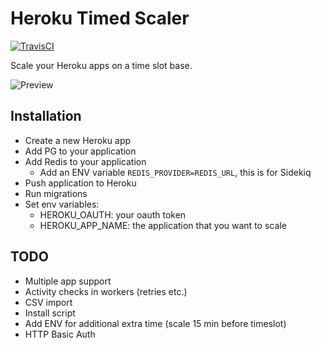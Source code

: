 # Heroku Timed Scaler

[![TravisCI](https://travis-ci.org/jelmersnoeck/heroku-timed-scaler.svg)](https://travis-ci.org/jelmersnoeck/heroku-timed-scaler)

Scale your Heroku apps on a time slot base.

![Preview](https://cdn-images-1.medium.com/max/800/1*O5wHwkbz3bpo0ksKgxilgQ.png)

## Installation

- Create a new Heroku app
- Add PG to your application
- Add Redis to your application
  - Add an ENV variable `REDIS_PROVIDER=REDIS_URL`, this is for Sidekiq
- Push application to Heroku
- Run migrations
- Set env variables:
  - HEROKU_OAUTH: your oauth token
  - HEROKU_APP_NAME: the application that you want to scale

## TODO

- Multiple app support
- Activity checks in workers (retries etc.)
- CSV import
- Install script
- Add ENV for additional extra time (scale 15 min before timeslot)
- HTTP Basic Auth
